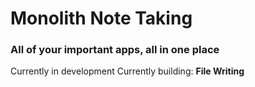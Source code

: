 # Monolith Note Taking
### All of your important apps, all in one place

Currently in development
Currently building:
**File Writing**

